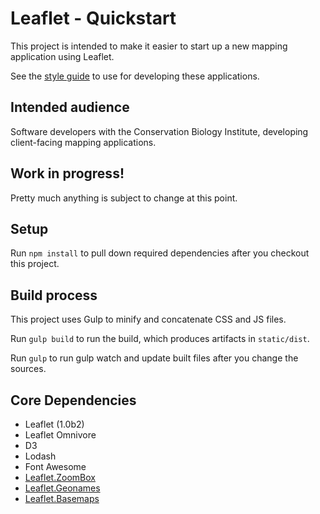 # Leaflet - Quickstart
This project is intended to make it easier to start up a new mapping application
using Leaflet.

See the [style guide](https://github.com/consbio/leaflet-quickstart/blob/master/docs/style_guide.md) to use for developing these applications.


## Intended audience
Software developers with the Conservation Biology Institute, developing client-facing 
mapping applications.


## Work in progress!
Pretty much anything is subject to change at this point.

## Setup

Run `npm install` to pull down required dependencies after you checkout this project.



## Build process

This project uses Gulp to minify and concatenate CSS and JS files.

Run `gulp build` to run the build, which produces artifacts in `static/dist`.

Run `gulp` to run gulp watch and update built files after you change the sources.



## Core Dependencies
* Leaflet (1.0b2)
* Leaflet Omnivore
* D3
* Lodash
* Font Awesome
* [Leaflet.ZoomBox](https://github.com/consbio/Leaflet.ZoomBox)
* [Leaflet.Geonames](https://github.com/consbio/Leaflet.Geonames)
* [Leaflet.Basemaps](https://github.com/consbio/Leaflet.Basemaps)
